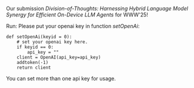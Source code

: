 Our submission *Division-of-Thoughts: Harnessing Hybrid Language Model
Synergy for Efficient On-Device LLM Agents* for WWW'25!

Run: Please put your openai key in function *setOpenAi*:
```
def setOpenAi(keyid = 0):
    # set your openai key here.
    if keyid == 0:
        api_key = ""
    client = OpenAI(api_key=api_key)
    addtoken(-1)
    return client
```
You can set more than one api key for usage.

